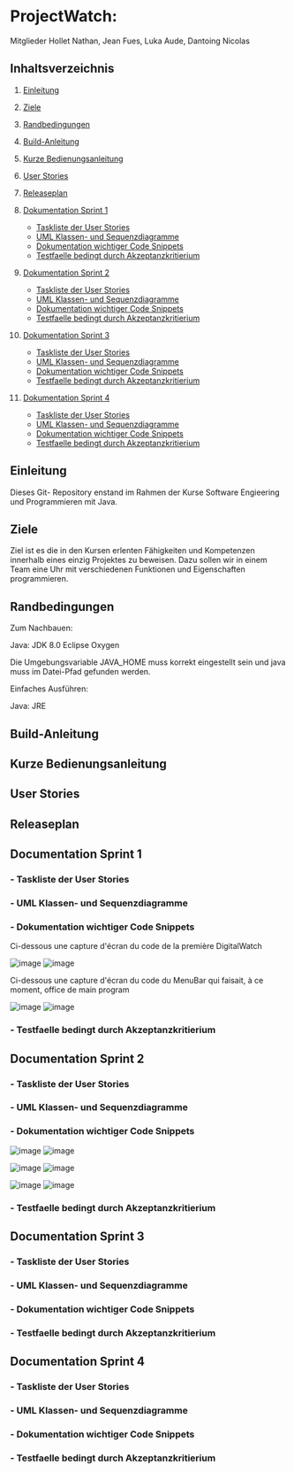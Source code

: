 # ProjectWatch:

Mitglieder Hollet Nathan, Jean Fues, Luka Aude, Dantoing Nicolas

## Inhaltsverzeichnis

  1. [Einleitung](#einleitung)
1. [Ziele](#ziele)
1. [Randbedingungen](#randbedingungen)
1. [Build-Anleitung](#build-anleitung)
1. [Kurze Bedienungsanleitung](#kurze-bedienungsanleitung)
1. [User Stories](#user-stories)
1. [Releaseplan](#releaseplan)
1. [Dokumentation Sprint 1](#dokumentation-sprint-1)
    + [Taskliste der User Stories](#taskliste-der-user-stories)
    + [UML Klassen- und Sequenzdiagramme](#uml-klassen-und-sequenzdiagramme)
    + [Dokumentation wichtiger Code Snippets](#dokumentation-wichtiger-code-snippets)
    + [Testfaelle bedingt durch Akzeptanzkritierium](#testfaelle-bedingt-durch-akzeptanzkritierium)
    
1. [Dokumentation Sprint 2](#dokumentation-sprint-2)
    + [Taskliste der User Stories](#taskliste-der-user-stories)
    + [UML Klassen- und Sequenzdiagramme](#uml-klassen-und-sequenzdiagramme)
    + [Dokumentation wichtiger Code Snippets](#dokumentation-wichtiger-code-snippets)
    + [Testfaelle bedingt durch Akzeptanzkritierium](#testfaelle-bedingt-durch-akzeptanzkritierium)
    
1. [Dokumentation Sprint 3](#dokumentation-sprint-3)
    + [Taskliste der User Stories](#taskliste-der-user-stories)
    + [UML Klassen- und Sequenzdiagramme](#uml-klassen-und-sequenzdiagramme)
    + [Dokumentation wichtiger Code Snippets](#dokumentation-wichtiger-code-snippets)
    + [Testfaelle bedingt durch Akzeptanzkritierium](#testfaelle-bedingt-durch-akzeptanzkritierium)
    
1. [Dokumentation Sprint 4](#dokumentation-sprint-4)
    + [Taskliste der User Stories](#taskliste-der-user-stories)
    + [UML Klassen- und Sequenzdiagramme](#uml-klassen-und-sequenzdiagramme)
    + [Dokumentation wichtiger Code Snippets](#dokumentation-wichtiger-code-snippets)
    + [Testfaelle bedingt durch Akzeptanzkritierium](#testfaelle-bedingt-durch-akzeptanzkritierium)
  
## Einleitung

Dieses Git- Repository enstand im Rahmen der Kurse Software Engieering und Programmieren mit Java.

## Ziele

Ziel ist es die in den Kursen erlenten Fähigkeiten und Kompetenzen innerhalb eines einzig Projektes zu beweisen. Dazu sollen wir in einem Team eine Uhr mit verschiedenen Funktionen und Eigenschaften programmieren.

## Randbedingungen

Zum Nachbauen:

Java: JDK 8.0 Eclipse Oxygen

Die Umgebungsvariable JAVA_HOME muss korrekt eingestellt sein und java muss im Datei-Pfad gefunden werden.

Einfaches Ausführen:

Java: JRE

## Build-Anleitung

## Kurze Bedienungsanleitung

## User Stories

## Releaseplan

## Documentation Sprint 1

### - Taskliste der User Stories
    
### - UML Klassen- und Sequenzdiagramme
   
### - Dokumentation wichtiger Code Snippets

  Ci-dessous une capture d'écran du code de la première DigitalWatch 
  
![image](https://user-images.githubusercontent.com/26046475/34828402-bf6bc77c-f6dd-11e7-9ecf-a921d2fcd1d1.png)
![image](https://user-images.githubusercontent.com/26046475/34828407-c37903de-f6dd-11e7-8933-496a2311baa5.png)

  Ci-dessous une capture d'écran du code du MenuBar qui faisait, à ce moment, office de main program

![image](https://user-images.githubusercontent.com/26046475/34828411-c67af628-f6dd-11e7-82c3-897a7ec73eb8.png)
![image](https://user-images.githubusercontent.com/26046475/34828415-c9562aca-f6dd-11e7-8ab1-991ed3f8bbb1.png)

### - Testfaelle bedingt durch Akzeptanzkritierium


## Documentation Sprint 2

### - Taskliste der User Stories
    
### - UML Klassen- und Sequenzdiagramme
   
### - Dokumentation wichtiger Code Snippets
   
![image](https://user-images.githubusercontent.com/26046475/34828745-cf3164f4-f6de-11e7-8dd6-57d917693792.png)
![image](https://user-images.githubusercontent.com/26046475/34828751-d2ef8f6c-f6de-11e7-801b-728c90cb7f3c.png)

![image](https://user-images.githubusercontent.com/26046475/34828759-d69e9f72-f6de-11e7-92d2-9ca0efd7e0ef.png)
![image](https://user-images.githubusercontent.com/26046475/34828763-d90a2dd0-f6de-11e7-89d9-eeac7110ca67.png)

![image](https://user-images.githubusercontent.com/26046475/34828766-dc0e435e-f6de-11e7-83c8-b4e0e816678f.png)
![image](https://user-images.githubusercontent.com/26046475/34828770-de0c88dc-f6de-11e7-9838-ad565dd937b4.png)

   
### - Testfaelle bedingt durch Akzeptanzkritierium


## Documentation Sprint 3

### - Taskliste der User Stories
    
### - UML Klassen- und Sequenzdiagramme
   
### - Dokumentation wichtiger Code Snippets
   
### - Testfaelle bedingt durch Akzeptanzkritierium


## Documentation Sprint 4

### - Taskliste der User Stories
    
### - UML Klassen- und Sequenzdiagramme
   
### - Dokumentation wichtiger Code Snippets
   
### - Testfaelle bedingt durch Akzeptanzkritierium
